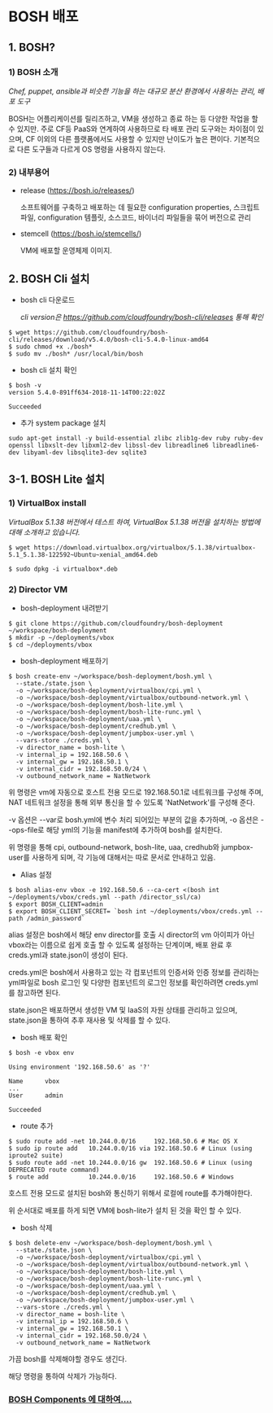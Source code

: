# BOSH 배포

## 1. BOSH?

### 1)  BOSH 소개

*Chef, puppet, ansible과 비슷한 기능을 하는 대규모 분산 환경에서 사용하는 관리, 배포 도구*

BOSH는 어플리케이션를 릴리즈하고, VM을 생성하고 종료 하는 등 다양한 작업을 할 수 있지만. 주로 CF등 PaaS와 연계하여 사용하므로 타 배포 관리 도구와는 차이점이 있으며, CF 이외의 다른 플랫폼에서도 사용할 수 있지만 난이도가 높은 편이다. 기본적으로 다른 도구들과 다르게 OS 명령을 사용하지 않는다.

### 2) 내부용어

- release (https://bosh.io/releases/)

  소프트웨어를 구축하고 배포하는 데 필요한 configuration properties, 스크립트 파일, configuration 템플릿, 소스코드, 바이너리 파일들을 묶어 버전으로 관리

- stemcell (https://bosh.io/stemcells/)

   VM에 배포할 운영체제 이미지. 



## 2. BOSH Cli 설치

- bosh cli 다운로드

  *cli version은 https://github.com/cloudfoundry/bosh-cli/releases 통해 확인*

```
$ wget https://github.com/cloudfoundry/bosh-cli/releases/download/v5.4.0/bosh-cli-5.4.0-linux-amd64
$ sudo chmod +x ./bosh*
$ sudo mv ./bosh* /usr/local/bin/bosh
```

- bosh cli 설치 확인

```
$ bosh -v
version 5.4.0-891ff634-2018-11-14T00:22:02Z

Succeeded
```

- 추가 system package 설치

```
sudo apt-get install -y build-essential zlibc zlib1g-dev ruby ruby-dev openssl libxslt-dev libxml2-dev libssl-dev libreadline6 libreadline6-dev libyaml-dev libsqlite3-dev sqlite3
```



## 3-1. BOSH Lite 설치

### 1) VirtualBox install

*VirtualBox 5.1.38 버전에서 테스트 하여, VirtualBox 5.1.38 버전을 설치하는 방법에 대해 소개하고 있습니다.*

```
$ wget https://download.virtualbox.org/virtualbox/5.1.38/virtualbox-5.1_5.1.38-122592~Ubuntu~xenial_amd64.deb

$ sudo dpkg -i virtualbox*.deb
```

### 2) Director VM

- bosh-deployment 내려받기

```
$ git clone https://github.com/cloudfoundry/bosh-deployment ~/workspace/bosh-deployment
$ mkdir -p ~/deployments/vbox
$ cd ~/deployments/vbox
```

- bosh-deployment 배포하기

```
$ bosh create-env ~/workspace/bosh-deployment/bosh.yml \ 
  --state./state.json \ 
  -o ~/workspace/bosh-deployment/virtualbox/cpi.yml \ 
  -o ~/workspace/bosh-deployment/virtualbox/outbound-network.yml \ 
  -o ~/workspace/bosh-deployment/bosh-lite.yml \ 
  -o ~/workspace/bosh-deployment/bosh-lite-runc.yml \ 
  -o ~/workspace/bosh-deployment/uaa.yml \ 
  -o ~/workspace/bosh-deployment/credhub.yml \ 
  -o ~/workspace/bosh-deployment/jumpbox-user.yml \ 
  --vars-store ./creds.yml \ 
  -v director_name = bosh-lite \ 
  -v internal_ip = 192.168.50.6 \ 
  -v internal_gw = 192.168.50.1 \ 
  -v internal_cidr = 192.168.50.0/24 \ 
  -v outbound_network_name = NatNetwork
```

위 명령은 vm에 자동으로 호스트 전용 모드로 192.168.50.1로 네트워크를 구성해 주며, NAT 네트워크 설정을 통해 외부 통신을 할 수 있도록 'NatNetwork'를 구성해 준다.

-v 옵션은 --var로 bosh.yml에 변수 처리 되어있는 부분의 값을 추가하며, -o 옵션은 --ops-file로 해당 yml의 기능을 manifest에 추가하여 bosh를 설치한다.

위 명령을 통해 cpi, outbound-network, bosh-lite, uaa, credhub와 jumpbox-user를 사용하게 되며, 각 기능에 대해서는 따로 문서로 안내하고 있음.

- Alias 설정

```
$ bosh alias-env vbox -e 192.168.50.6 --ca-cert <(bosh int ~/deployments/vbox/creds.yml --path /director_ssl/ca)
$ export BOSH_CLIENT=admin
$ export BOSH_CLIENT_SECRET= `bosh int ~/deployments/vbox/creds.yml --path /admin_password`
```

alias 설정은 bosh에서 해당 env director를 호출 시 director의 vm 아이피가 아닌 vbox라는 이름으로 쉽게 호출 할 수 있도록 설정하는 단계이며, 배포 완료 후 creds.yml과 state.json이 생성이 된다.

creds.yml은 bosh에서 사용하고 있는 각 컴포넌트의 인증서와 인증 정보를 관리하는 yml파일로 bosh 로그인 및 다양한 컴포넌트의 로그인 정보를 확인하려면 creds.yml를 참고하면 된다.

state.json은 배포하면서 생성한 VM 및 IaaS의 자원 상태를 관리하고 있으며, state.json을 통하여 추후 재사용 및 삭제를 할 수 있다.

- bosh 배포 확인

```
$ bosh -e vbox env

Using environment '192.168.50.6' as '?'

Name      vbox  
...
User      admin  

Succeeded
```

- route 추가

```
$ sudo route add -net 10.244.0.0/16     192.168.50.6 # Mac OS X
$ sudo ip route add   10.244.0.0/16 via 192.168.50.6 # Linux (using iproute2 suite)
$ sudo route add -net 10.244.0.0/16 gw  192.168.50.6 # Linux (using DEPRECATED route command)
$ route add           10.244.0.0/16     192.168.50.6 # Windows
```

호스트 전용 모드로 설치된 bosh와 통신하기 위해서 로컬에 route를 추가해야한다. 

위 순서대로 배포를 하게 되면 VM에 bosh-lite가 설치 된 것을 확인 할 수 있다.

- bosh 삭제

```
$ bosh delete-env ~/workspace/bosh-deployment/bosh.yml \ 
  --state./state.json \ 
  -o ~/workspace/bosh-deployment/virtualbox/cpi.yml \ 
  -o ~/workspace/bosh-deployment/virtualbox/outbound-network.yml \ 
  -o ~/workspace/bosh-deployment/bosh-lite.yml \ 
  -o ~/workspace/bosh-deployment/bosh-lite-runc.yml \ 
  -o ~/workspace/bosh-deployment/uaa.yml \ 
  -o ~/workspace/bosh-deployment/credhub.yml \ 
  -o ~/workspace/bosh-deployment/jumpbox-user.yml \ 
  --vars-store ./creds.yml \ 
  -v director_name = bosh-lite \ 
  -v internal_ip = 192.168.50.6 \ 
  -v internal_gw = 192.168.50.1 \ 
  -v internal_cidr = 192.168.50.0/24 \ 
  -v outbound_network_name = NatNetwork
```

가끔 bosh를 삭제해야할 경우도 생긴다.

해당 명령을 통하여  삭제가 가능하다.





### [BOSH Components 에 대하여....](Director.md)